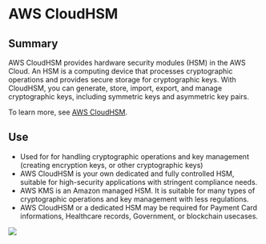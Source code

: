 # AWS CloudHSM

## Summary

AWS CloudHSM provides hardware security modules (HSM) in the AWS Cloud. An HSM is a computing device that processes cryptographic operations and provides secure storage for cryptographic keys. With CloudHSM, you can generate, store, import, export, and manage cryptographic keys, including symmetric keys and asymmetric key pairs.

To learn more, see [AWS CloudHSM](https://aws.amazon.com/cloudhsm/).

## Use

-  Used for for handling cryptographic operations and key management (creating encryption keys, or other cryptographic keys)
-  AWS CloudHSM is your own dedicated and fully controlled HSM, suitable for high-security applications with stringent compliance needs.
  - AWS KMS is an Amazon managed HSM. It is suitable for many types of cryptographic operations and key management with less regulations.
  - AWS CloudHSM or a dedicated HSM may be required for Payment Card informations, Healthcare records, Government, or blockchain usecases.

![](https://d1.awsstatic.com/whiteboard-graphics/products/CloudHSM/product-page-diagram_AWS-CloudHSM_HIW.76ce14889e22d8861a6a9fff0b5664516ed1bddd.png)
